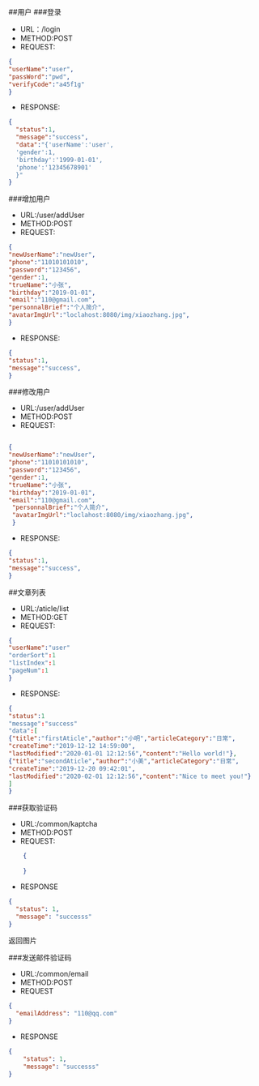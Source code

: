 ##用户
###登录
* URL：/login
* METHOD:POST
* REQUEST:
```JSON
{
"userName":"user",
"passWord":"pwd",
"verifyCode":"a45f1g"
}
```
* RESPONSE:
```JSON
{
  "status":1,
  "message":"success",
  "data":"{'userName':'user',
  'gender':1,
  'birthday':'1999-01-01',
  'phone':'12345678901'
  }"
}
```
###增加用户
* URL:/user/addUser
* METHOD:POST
* REQUEST:
```JSON
{
"newUserName":"newUser",
"phone":"11010101010",
"password":"123456",
"gender":1,
"trueName":"小张",
"birthday":"2019-01-01",
"email":"110@gmail.com",
"personnalBrief":"个人简介",
"avatarImgUrl":"loclahost:8080/img/xiaozhang.jpg",
}
```

* RESPONSE:
```JSON
{
"status":1,
"message":"success",
}
```

###修改用户
* URL:/user/addUser
* METHOD:POST
* REQUEST:
```JSON

{
"newUserName":"newUser",
"phone":"11010101010",
"password":"123456",
"gender":1,
"trueName":"小张",
"birthday":"2019-01-01",
"email":"110@gmail.com",
 "personnalBrief":"个人简介",
 "avatarImgUrl":"loclahost:8080/img/xiaozhang.jpg",
 }
```

* RESPONSE:
```JSON
{
"status":1,
"message":"success",
}
```

##文章列表
* URL:/aticle/list
* METHOD:GET
* REQUEST:
```JSON
{
"userName":"user"
"orderSort":1
"listIndex":1
"pageNum":1
}
```

* RESPONSE:
```JSON
{
"status":1
"message":"success"
"data":[
{"title":"firstAticle","author":"小明","articleCategory":"日常",
"createTime":"2019-12-12 14:59:00",
"lastModified":"2020-01-01 12:12:56","content":"Hello world!"},
{"title":"secondAticle","author":"小美","articleCategory":"日常",
"createTime":"2019-12-20 09:42:01",
"lastModified":"2020-02-01 12:12:56","content":"Nice to meet you!"}
]
}
```

###获取验证码
* URL:/common/kaptcha
* METHOD:POST
* REQUEST:
```JSON
    {
    
    }
```
* RESPONSE
```JSON
{
  "status": 1,
  "message": "successs"
}
```
返回图片

###发送邮件验证码
* URL:/common/email
* METHOD:POST
* REQUEST
```JSON
{
  "emailAddress": "110@qq.com"
}
```
* RESPONSE
```JSON
{
    "status": 1,
    "message": "successs"
}
```


